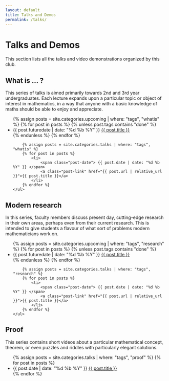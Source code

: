 ```yaml
---
layout: default
title: Talks and Demos
permalink: /talks/
---
```


# Talks and Demos

This section lists all the talks and video demonstrations organized by this club.

## What is ... ?

This series of talks is aimed primarily towards 2nd and 3rd year
undergraduates. Each lecture expands upon a particular topic or object of
interest in mathematics, in a way that anyone with a basic knowledge of maths
should be able to enjoy and appreciate.

<div class="post-block">
    <ul>
        {% assign posts = site.categories.upcoming | where: "tags", "whatis" %}
        {% for post in posts %}
        {% unless post.tags contains "done" %}
            <li>
                <span class="post-date"> {{ post.futuredate | date: "%d %b %Y" }} </span>
                <a class="post-link" href="{{ post.url | relative_url }}">{{ post.title }}</a>
            </li>
        {% endunless %}
        {% endfor %}
        
        {% assign posts = site.categories.talks | where: "tags", "whatis" %}
        {% for post in posts %}
            <li>
                <span class="post-date"> {{ post.date | date: "%d %b %Y" }} </span>
                <a class="post-link" href="{{ post.url | relative_url }}">{{ post.title }}</a>
            </li>
        {% endfor %}
    </ul>
</div>


## Modern research

In this series, faculty members discuss present day, cutting-edge research in
their own areas, perhaps even from their current research. This is intended to
give students a flavour of what sort of problems modern mathematicians work on.

<div class="post-block">
    <ul>
        {% assign posts = site.categories.upcoming | where: "tags", "research" %}
        {% for post in posts %}
        {% unless post.tags contains "done" %}
            <li>
                <span class="post-date"> {{ post.futuredate | date: "%d %b %Y" }} </span>
                <a class="post-link" href="{{ post.url | relative_url }}">{{ post.title }}</a>
            </li>
        {% endunless %}
        {% endfor %}
        
        {% assign posts = site.categories.talks | where: "tags", "research" %}
        {% for post in posts %}
            <li>
                <span class="post-date"> {{ post.date | date: "%d %b %Y" }} </span>
                <a class="post-link" href="{{ post.url | relative_url }}">{{ post.title }}</a>
            </li>
        {% endfor %}
    </ul>
</div>


## Proof

This series contains short videos about a particular mathematical concept,
theorem, or even puzzles and riddles with particularly elegant solutions.

<div class="post-block">
    <ul>
        {% assign posts = site.categories.talks | where: "tags", "proof" %}
        {% for post in posts %}
            <li>
                <span class="post-date"> {{ post.date | date: "%d %b %Y" }} </span>
                <a class="post-link" href="{{ post.url | relative_url }}">{{ post.title }}</a>
            </li>
        {% endfor %}
    </ul>
</div>
